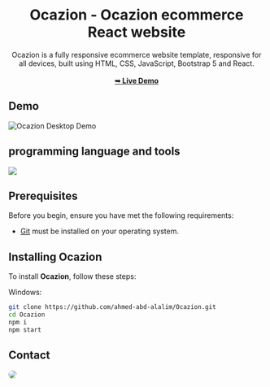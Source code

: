 <div align="center">
<h1 align="center">Ocazion - Ocazion ecommerce React website</h1>
Ocazion is a fully responsive ecommerce website template, responsive for all devices, built using HTML, CSS, JavaScript, Bootstrap 5 and React.
<br />
<br />
<a href="https://ocazion.rf.gd"><strong>➥ Live Demo</strong></a>
<br />
</div>

## Demo

![Ocazion Desktop Demo](./website-demo-image/ocazion.webp "Desktop Demo")

## programming language and tools

<p>
   <a href="#">
    <img src="https://skillicons.dev/icons?i=html,css,js,bootstrap,react,vscode,ps,&perline=7" />
   </a>
</p>

## Prerequisites

Before you begin, ensure you have met the following requirements:

- [Git](https://git-scm.com/downloads "Download Git") must be installed on your operating system.

## Installing Ocazion

To install **Ocazion**, follow these steps:

Windows:

```bash
git clone https://github.com/ahmed-abd-alalim/Ocazion.git
cd Ocazion
npm i
npm start
```

## Contact

<p align="left">
  <a href="https://www.linkedin.com/in/ahmed-abd-alalim-286768299/" target="_blank"><img src="https://img.shields.io/badge/-LinkedIn-%230077B5?style=for-the-badge&logo=linkedin&logoColor=white" style="border-radius: 30px" target="_blank"></a>
<!--   <a href="https://github.com/Death-Mask" target="_blank"><img src="https://img.shields.io/badge/GitHub-000000?style=for-the-badge&logo=github&logoColor=whit style="border-radius: 30px" target="_blank"></a> -->
